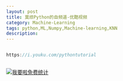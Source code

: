 ```yaml
---
layout: post
title: 莫烦Python的自频道-优酷视频
category: Machine-Learning
tags: python,ML,Numpy,Machine-learning,KNN
description: 
---
```



```javascript

https://i.youku.com/pythontutorial



```





<script language="javascript" type="text/javascript" src="//js.users.51.la/19176892.js"></script>
<noscript><a href="//www.51.la/?19176892" target="_blank"><img alt="&#x6211;&#x8981;&#x5566;&#x514D;&#x8D39;&#x7EDF;&#x8BA1;" src="//img.users.51.la/19176892.asp" style="border:none" /></a></noscript>

